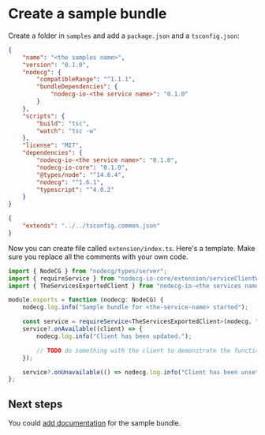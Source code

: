 # Create a sample bundle

Create a folder in `samples` and add a `package.json` and a `tsconfig.json`:

```json
{
    "name": "<the samples name>",
    "version": "0.1.0",
    "nodecg": {
        "compatibleRange": "^1.1.1",
        "bundleDependencies": {
            "nodecg-io-<the service name>": "0.1.0"
        }
    },
    "scripts": {
        "build": "tsc",
        "watch": "tsc -w"
    },
    "license": "MIT",
    "dependencies": {
        "nodecg-io-<the service name>": "0.1.0",
        "nodecg-io-core": "0.1.0",
        "@types/node": "^14.6.4",
        "nodecg": "^1.6.1",
        "typescript": "^4.0.2"
    }
}
```

```json
{
    "extends": "../../tsconfig.common.json"
}
```

Now you can create file called `extension/index.ts`. Here's a template. Make sure you replace all the comments with your own code.

```typescript
import { NodeCG } from "nodecg/types/server";
import { requireService } from "nodecg-io-core/extension/serviceClientWrapper";
import { TheServicesExportedClient } from "nodecg-io-<the services name>/extension";

module.exports = function (nodecg: NodeCG) {
    nodecg.log.info("Sample bundle for <the-service-name> started");

    const service = requireService<TheServicesExportedClient>(nodecg, "<the-service-name>");
    service?.onAvailable((client) => {
        nodecg.log.info("Client has been updated.");

        // TODO do something with the client to demonstrate the functionality.
    });

    service?.onUnavailable(() => nodecg.log.info("Client has been unset."));
};
```

## Next steps

You could [add documentation](create_sample.md) for the sample bundle.
